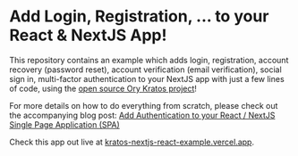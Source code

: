 # Add Login, Registration, ... to your React & NextJS App!

This repository contains an example which adds login, registration, account
recovery (password reset), account verification (email verification), social
sign in, multi-factor authentication to your NextJS app with just a few lines of
code, using the [open source Ory Kratos project](https://github.com/ory/kratos)!

For more details on how to do everything from scratch, please check out the
accompanying blog post:
[Add Authentication to your React / NextJS Single Page Application (SPA)](https://www.ory.sh/login-spa-react-nextjs-authentication-example-api/)

Check this app out live at
[kratos-nextjs-react-example.vercel.app](https://kratos-nextjs-react-example.vercel.app).

